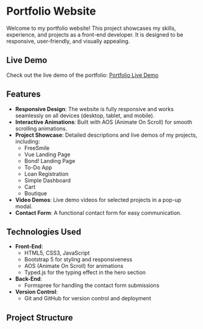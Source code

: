 # Portfolio Website

Welcome to my portfolio website! This project showcases my skills, experience, and projects as a front-end developer. It is designed to be responsive, user-friendly, and visually appealing.

## Live Demo

Check out the live demo of the portfolio: [Portfolio Live Demo](https://fouadmo1223.github.io/Portifilo/)

## Features

- **Responsive Design**: The website is fully responsive and works seamlessly on all devices (desktop, tablet, and mobile).
- **Interactive Animations**: Built with AOS (Animate On Scroll) for smooth scrolling animations.
- **Project Showcase**: Detailed descriptions and live demos of my projects, including:
  - FreeSmile
  - Vue Landing Page
  - Bond! Landing Page
  - To-Do App
  - Loan Registration
  - Simple Dashboard
  - Cart
  - Boutique
- **Video Demos**: Live demo videos for selected projects in a pop-up modal.
- **Contact Form**: A functional contact form for easy communication.

## Technologies Used

- **Front-End**:
  - HTML5, CSS3, JavaScript
  - Bootstrap 5 for styling and responsiveness
  - AOS (Animate On Scroll) for animations
  - Typed.js for the typing effect in the hero section
- **Back-End**:
  - Formspree for handling the contact form submissions
- **Version Control**:
  - Git and GitHub for version control and deployment

## Project Structure
